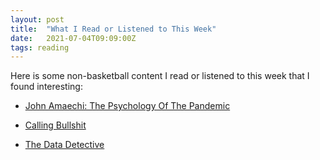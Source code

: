 ```yaml
---
layout: post
title:  "What I Read or Listened to This Week"
date:   2021-07-04T09:09:00Z
tags: reading
---
```

Here is some non-basketball content I read or listened to this week that I found interesting:

* [John Amaechi: The Psychology Of The Pandemic](https://podcasts.apple.com/us/podcast/le-batard-friends-south-beach-sessions/id1446810283?i=1000527358925)

* [Calling Bullshit](https://www.penguinrandomhouse.com/books/563882/calling-bullshit-by-carl-t-bergstrom-and-jevin-d-west/)

* [The Data Detective](https://www.penguinrandomhouse.com/books/610963/the-data-detective-by-tim-harford/)

